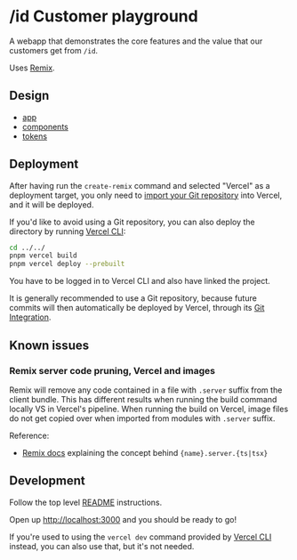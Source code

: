 # /id Customer playground

A webapp that demonstrates the core features and the value that our customers get from `/id`.

Uses [Remix](https://remix.run/docs).

## Design

- [app](https://www.figma.com/file/rYNybodp32LNzyHsWyzDy5/SlashID-Playground-%E2%80%93-Design-by-Significa?node-id=0%3A1&t=qrzo9EBcHt33shyC-1)
- [components](https://www.figma.com/file/wVemMJNy0We2NwpkePhQEE/Slash-ID-%E2%80%93-App-Components?node-id=0%3A1&t=pOPEnjKFPcEZIn2E-1)
- [tokens](https://www.figma.com/file/Fxd0lokBdzc60hTOp7pcOb/Slash-ID-%E2%80%93-App-Tokens?node-id=0%3A1&t=gsQIkNeriE9pEy1a-1)

## Deployment

After having run the `create-remix` command and selected "Vercel" as a deployment target, you only need to [import your Git repository](https://vercel.com/new) into Vercel, and it will be deployed.

If you'd like to avoid using a Git repository, you can also deploy the directory by running [Vercel CLI](https://vercel.com/cli):

```sh
cd ../../
pnpm vercel build
pnpm vercel deploy --prebuilt
```

You have to be logged in to Vercel CLI and also have linked the project.

It is generally recommended to use a Git repository, because future commits will then automatically be deployed by Vercel, through its [Git Integration](https://vercel.com/docs/concepts/git).

## Known issues

### Remix server code pruning, Vercel and images

Remix will remove any code contained in a file with `.server` suffix from the client bundle. This has different results when running the build command locally VS in Vercel's pipeline. When running the build on Vercel, image files do not get copied over when imported from modules with `.server` suffix.

Reference:

- [Remix docs](https://remix.run/docs/en/1.15.0/guides/constraints#server-code-pruning) explaining the concept behind `{name}.server.{ts|tsx}`

## Development

Follow the top level [README](../../README.md) instructions.

Open up [http://localhost:3000](http://localhost:3000) and you should be ready to go!

If you're used to using the `vercel dev` command provided by [Vercel CLI](https://vercel.com/cli) instead, you can also use that, but it's not needed.
